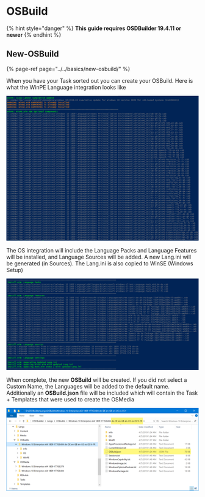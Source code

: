# OSBuild

{% hint style="danger" %}
**This guide requires OSDBuilder 19.4.11 or newer**
{% endhint %}

## New-OSBuild

{% page-ref page="../../basics/new-osbuild/" %}

When you have your Task sorted out you can create your OSBuild.  Here is what the WinPE Language integration looks like

![](../../../../.gitbook/assets/image%20%28217%29.png)

The OS integration will include the Language Packs and Language Features will be installed, and Language Sources will be added.  A new Lang.ini will be generated \(in Sources\).  The Lang.ini is also copied to WinSE \(Windows Setup\)

![](../../../../.gitbook/assets/image%20%2857%29.png)

When complete, the new **OSBuild** will be created.  If you did not select a Custom Name, the Languages will be added to the default name.  Additionally an **OSBuild.json** file will be included which will contain the Task + Templates that were used to create the OSMedia

![](../../../../.gitbook/assets/image%20%28143%29.png)



